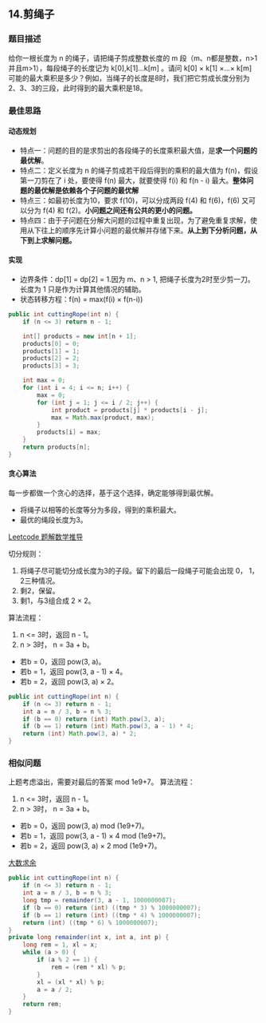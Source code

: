 ## 14.剪绳子
### 题目描述
给你一根长度为 n 的绳子，请把绳子剪成整数长度的 m 段（m、n都是整数，n>1并且m>1），每段绳子的长度记为 k[0],k[1]...k[m] 。请问 k[0] × k[1] ×...× k[m] 可能的最大乘积是多少？例如，当绳子的长度是8时，我们把它剪成长度分别为2、3、3的三段，此时得到的最大乘积是18。

### 最佳思路
#### 动态规划
- 特点一：问题的目的是求剪出的各段绳子的长度乘积最大值，是**求一个问题的最优解**。
- 特点二：定义长度为 n 的绳子剪成若干段后得到的乘积的最大值为 f(n)，假设第一刀剪在了 i 处，要使得 f(n) 最大，就要使得 f(i) 和 f(n - i) 最大。**整体问题的最优解是依赖各个子问题的最优解**
- 特点三：如最初长度为10，要求 f(10)，可以分成两段 f(4) 和 f(6)，f(6) 又可以分为 f(4) 和 f(2)。**小问题之间还有公共的更小的问题。**
- 特点四：由于子问题在分解大问题的过程中重复出现，为了避免重复求解，使用从下往上的顺序先计算小问题的最优解并存储下来。**从上到下分析问题，从下到上求解问题。**
#### 实现
- 边界条件：dp[1] = dp[2] = 1.因为 m、n > 1, 把绳子长度为2时至少剪一刀。长度为 1 只是作为计算其他情况的辅助。
- 状态转移方程：f(n) = max(f(i) × f(n-i))

```java
public int cuttingRope(int n) {
    if (n <= 3) return n - 1;

    int[] products = new int[n + 1];
    products[0] = 0;
    products[1] = 1;
    products[2] = 2;
    products[3] = 3;

    int max = 0;
    for (int i = 4; i <= n; i++) {
        max = 0;
        for (int j = 1; j <= i / 2; j++) {
            int product = products[j] * products[i - j];
            max = Math.max(product, max);
        }
        products[i] = max;
    }
    return products[n];
}
```
#### 贪心算法
每一步都做一个贪心的选择，基于这个选择，确定能够得到最优解。
- 将绳子以相等的长度等分为多段，得到的乘积最大。
- 最优的绳段长度为3。

[Leetcode 题解数学推导](https://leetcode-cn.com/problems/jian-sheng-zi-lcof/solution/mian-shi-ti-14-i-jian-sheng-zi-tan-xin-si-xiang-by/)

切分规则：
1. 将绳子尽可能切分成长度为3的子段。留下的最后一段绳子可能会出现 0， 1， 2三种情况。
2. 剩2，保留。
3. 剩1，与3组合成 2 × 2。

算法流程：
1. n <= 3时，返回 n - 1。
2. n > 3时， n = 3a + b。
- 若b = 0，返回 pow(3, a)。
- 若b = 1，返回 pow(3, a - 1) × 4。
- 若b = 2，返回 pow(3, a) × 2。

```java
public int cuttingRope(int n) {
    if (n <= 3) return n - 1;
    int a = n / 3, b = n % 3;
    if (b == 0) return (int) Math.pow(3, a);
    if (b == 1) return (int) Math.pow(3, a - 1) * 4;
    return (int) Math.pow(3, a) * 2;
}
```
### 相似问题
上题考虑溢出，需要对最后的答案 mod 1e9+7。
算法流程：
1. n <= 3时，返回 n - 1。
2. n > 3时， n = 3a + b。
- 若b = 0，返回 pow(3, a) mod (1e9+7)。
- 若b = 1，返回 pow(3, a - 1) × 4 mod (1e9+7)。
- 若b = 2，返回 pow(3, a) × 2 mod (1e9+7)。

[大数求余]()

```java
public int cuttingRope(int n) {
    if (n <= 3) return n - 1;
    int a = n / 3, b = n % 3;
    long tmp = remainder(3, a - 1, 1000000007);
    if (b == 0) return (int) ((tmp * 3) % 1000000007);
    if (b == 1) return (int) ((tmp * 4) % 1000000007);
    return (int) ((tmp * 6) % 1000000007);
}
private long remainder(int x, int a, int p) {
    long rem = 1, xl = x;
    while (a > 0) {
        if (a % 2 == 1) {
            rem = (rem * xl) % p;
        }
        xl = (xl * xl) % p;
        a = a / 2;
    }
    return rem;
}
```